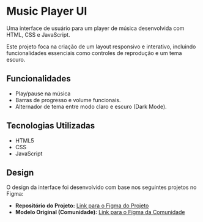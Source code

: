 # Music Player UI

Uma interface de usuário para um player de música desenvolvida com HTML, CSS e JavaScript.

Este projeto foca na criação de um layout responsivo e interativo, incluindo funcionalidades essenciais como controles de reprodução e um tema escuro.

## Funcionalidades

- Play/pause na música
- Barras de progresso e volume funcionais.
- Alternador de tema entre modo claro e escuro (Dark Mode).

## Tecnologias Utilizadas

- HTML5
- CSS
- JavaScript

## Design

O design da interface foi desenvolvido com base nos seguintes projetos no Figma:

- **Repositório do Projeto:** [Link para o Figma do Projeto](https://www.figma.com/design/bBCwFO2DJ3Db9APBQ8dZqk/Reposit%C3%B3rio-projeto?node-id=0-1&t=A6mvN0fd1CcKZAfR-1)
- **Modelo Original (Comunidade):** [Link para o Figma da Comunidade](https://www.figma.com/design/ISLTNVWej4Bq4HqQuEwmxH/Music-player-App-Design-%7C-Free-to-use--Community-?t=VmGqSiT01bHskjGw-1)
